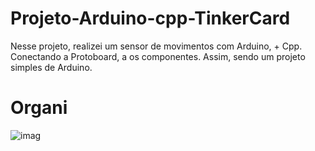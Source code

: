 # Projeto-Arduino-cpp-TinkerCard
 
  Nesse projeto, realizei um sensor de movimentos com Arduino, + Cpp. Conectando a Protoboard, a os componentes. Assim, sendo um projeto simples de Arduino.

# Organi
  
![imag](https://github.com/user-attachments/assets/a318b6ee-bb10-40b8-add4-95fb8471fec1)
